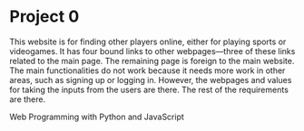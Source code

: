 # Project 0
This website is for finding other players online, either for playing sports or videogames. It has four bound links to other webpages—three of these links related to the main page. The remaining page is foreign to the main website. The main functionalities do not work because it needs more work in other areas, such as signing up or logging in. However, the webpages and values for taking the inputs from the users are there. 
The rest of the requirements are there.

Web Programming with Python and JavaScript
